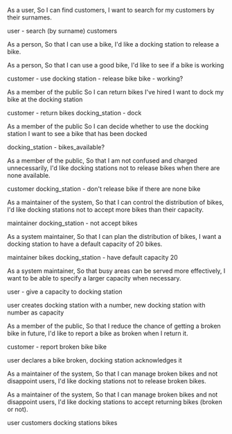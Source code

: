 As a user,
So I can find customers,
I want to search for my customers by their surnames.

user - search (by surname)
customers

As a person,
So that I can use a bike,
I'd like a docking station to release a bike.

As a person,
So that I can use a good bike,
I'd like to see if a bike is working

customer - use
docking station - release bike
bike - working?

As a member of the public
So I can return bikes I've hired
I want to dock my bike at the docking station

customer - return
bikes
docking_station - dock

As a member of the public
So I can decide whether to use the docking station
I want to see a bike that has been docked

docking_station - bikes_available?

As a member of the public,
So that I am not confused and charged unnecessarily,
I'd like docking stations not to release bikes when there are none available.

customer
docking_station - don't release bike if there are none
bike

As a maintainer of the system,
So that I can control the distribution of bikes,
I'd like docking stations not to accept more bikes than their capacity.

maintainer
docking_station - not accept
bikes

As a system maintainer,
So that I can plan the distribution of bikes,
I want a docking station to have a default capacity of 20 bikes.

maintainer
bikes
docking_station - have default capacity 20

As a system maintainer,
So that busy areas can be served more effectively,
I want to be able to specify a larger capacity when necessary.

user - give a capacity to docking station

user creates docking station with a number, new docking station with number as capacity

As a member of the public,
So that I reduce the chance of getting a broken bike in future,
I'd like to report a bike as broken when I return it.

customer - report broken bike
bike

user declares a bike broken, docking station acknowledges it


As a maintainer of the system,
So that I can manage broken bikes and not disappoint users,
I'd like docking stations not to release broken bikes.


As a maintainer of the system,
So that I can manage broken bikes and not disappoint users,
I'd like docking stations to accept returning bikes (broken or not).

user
customers
docking stations
bikes
